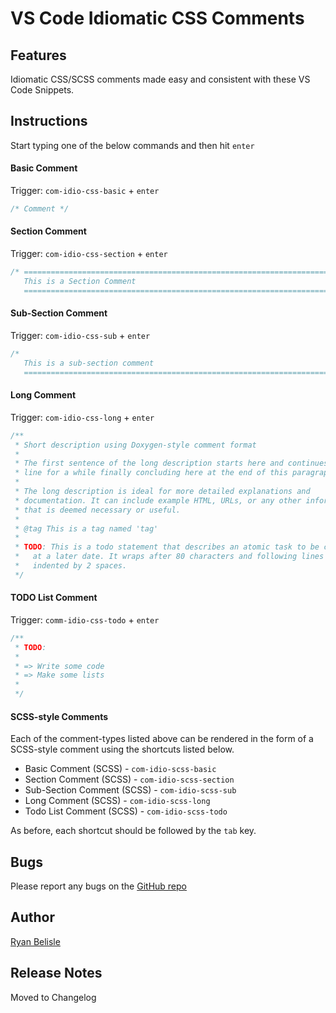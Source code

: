 # VS Code Idiomatic CSS Comments

## Features

Idiomatic CSS/SCSS comments made easy and consistent with these VS Code Snippets.


## Instructions

Start typing one of the below commands and then hit `enter`

#### Basic Comment

Trigger: `com-idio-css-basic` + `enter`

```css
/* Comment */
```


#### Section Comment

Trigger: `com-idio-css-section` + `enter`


```css
/* ==========================================================================
   This is a Section Comment
   ========================================================================== */
```

#### Sub-Section Comment

Trigger: `com-idio-css-sub` + `enter`

```css
/*
   This is a sub-section comment
   ========================================================================== */
```

#### Long Comment

Trigger: `com-idio-css-long` + `enter`

```css
/**
 * Short description using Doxygen-style comment format
 *
 * The first sentence of the long description starts here and continues on this
 * line for a while finally concluding here at the end of this paragraph.
 *
 * The long description is ideal for more detailed explanations and
 * documentation. It can include example HTML, URLs, or any other information
 * that is deemed necessary or useful.
 *
 * @tag This is a tag named 'tag'
 *
 * TODO: This is a todo statement that describes an atomic task to be completed
 *   at a later date. It wraps after 80 characters and following lines are
 *   indented by 2 spaces.
 */
```

#### TODO List Comment

Trigger: `comm-idio-css-todo` + `enter`

```css
/**
 * TODO:
 *
 * => Write some code
 * => Make some lists
 *
 */
```


#### SCSS-style Comments

Each of the comment-types listed above can be rendered in the form of a SCSS-style comment using the shortcuts listed below.

* Basic Comment (SCSS) - `com-idio-scss-basic`
* Section Comment (SCSS) - `com-idio-scss-section`
* Sub-Section Comment (SCSS) - `com-idio-scss-sub`
* Long Comment (SCSS) - `com-idio-scss-long`
* Todo List Comment (SCSS) - `com-idio-scss-todo`

As before, each shortcut should be followed by the `tab` key.

 ## Bugs 
 Please report any bugs on the [GitHub repo](https://github.com/ryanbelisle/vscode-idiomatic-css-comments/issues)


 ## Author
 [Ryan Belisle](https://github.com/ryanbelisle)


## Release Notes

Moved to Changelog
